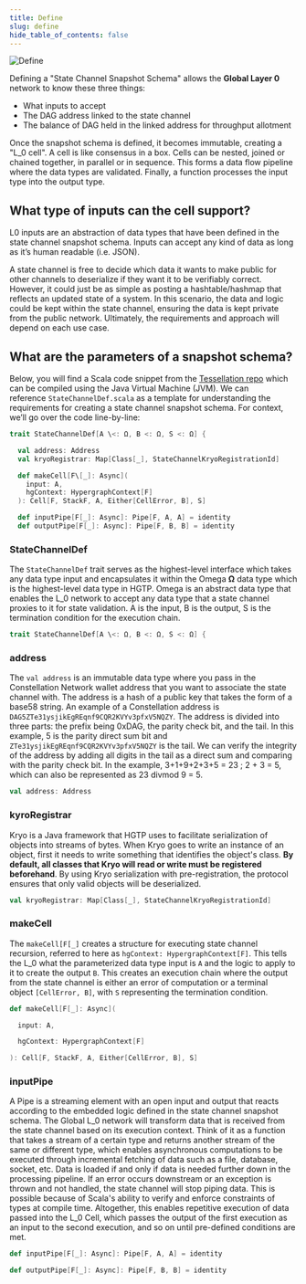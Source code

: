 ```yaml
---
title: Define
slug: define
hide_table_of_contents: false
---
```


![Define](/img/statechannels/dataflow.png)

Defining a "State Channel Snapshot Schema" allows the **Global Layer 0** network to know these three things:

- What inputs to accept
- The DAG address linked to the state channel
- The balance of DAG held in the linked address for throughput allotment

Once the snapshot schema is defined, it becomes immutable, creating a "L_0 cell". A cell is like consensus in a box. Cells can be nested, joined or chained together, in parallel or in sequence. This forms a data flow pipeline where the data types are validated. Finally, a function processes the input type into the output type.

## What type of inputs can the cell support?

L0 inputs are an abstraction of data types that have been defined in the state channel snapshot schema. Inputs can accept any kind of data as long as it’s human readable (i.e. JSON). 

A state channel is free to decide which data it wants to make public for other channels to deserialize if they want it to be verifiably correct. However, it could just be as simple as posting a hashtable/hashmap that reflects an updated state of a system. In this scenario, the data and logic could be kept within the state channel, ensuring the data is kept private from the public network. Ultimately, the requirements and approach will depend on each use case.

## What are the parameters of a snapshot schema?

Below, you will find a Scala code snippet from the [Tessellation repo](https://www.notion.so/https-elk-finance-db740420371a47d89f4422e632f2bf31) which can be compiled using the Java Virtual Machine (JVM). We can reference `StateChannelDef.scala` as a template for understanding the requirements for creating a state channel snapshot schema. For context, we’ll go over the code line-by-line:

```scala
trait StateChannelDef[A \<: Ω, B <: Ω, S <: Ω] {

  val address: Address
  val kryoRegistrar: Map[Class[_], StateChannelKryoRegistrationId]

  def makeCell[F\[_]: Async](
    input: A,
    hgContext: HypergraphContext[F]
  ): Cell[F, StackF, A, Either[CellError, B], S]

  def inputPipe[F[_]: Async]: Pipe[F, A, A] = identity
  def outputPipe[F[_]: Async]: Pipe[F, B, B] = identity
```

### StateChannelDef

The `StateChannelDef` trait serves as the highest-level interface which takes any data type input and encapsulates it within the Omega **Ω** data type which is the highest-level data type in HGTP. Omega is an abstract data type that enables the L_0 network to accept any data type that a state channel proxies to it for state validation. A is the input, B is the output, S is the termination condition for the execution chain.

```scala
trait StateChannelDef[A \<: Ω, B <: Ω, S <: Ω] {
```

### address

The `val address` is an immutable data type where you pass in the Constellation Network wallet address that you want to associate the state channel with. The address is a hash of a public key that takes the form of a base58 string. An example of a Constellation address is `DAG5ZTe31ysjikEgREqnf9CQR2KVYv3pfxV5NQZY`. The address is divided into three parts: the prefix being 0xDAG, the parity check bit, and the tail. In this example, 5 is the parity direct sum bit and `ZTe31ysjikEgREqnf9CQR2KVYv3pfxV5NQZY` is the tail. We can verify the integrity of the address by adding all digits in the tail as a direct sum and comparing with the parity check bit. In the example, 3+1+9+2+3+5 = 23 ; 2 + 3 = 5, which can also be represented as 23 divmod 9 = 5.

```scala
val address: Address
```

### kyroRegistrar

Kryo is a Java framework that HGTP uses to facilitate serialization of objects into streams of bytes. When Kryo goes to write an instance of an object, first it needs to write something that identifies the object's class. **By default, all classes that Kryo will read or write must be registered beforehand**. By using Kryo serialization with pre-registration, the protocol ensures that only valid objects will be deserialized.

```scala
val kryoRegistrar: Map[Class[_], StateChannelKryoRegistrationId]
```

### makeCell

The `makeCell[F[_]` creates a structure for executing state channel recursion, referred to here as `hgContext: HypergraphContext[F]`. This tells the L_0 what the parameterized data type input is `A` and the logic to apply to it to create the output `B`. This creates an execution chain where the output from the state channel is either an error of computation or a terminal object `[CellError, B]`, with `S` representing the termination condition.

```scala
def makeCell[F[_]: Async](

  input: A,

  hgContext: HypergraphContext[F]

): Cell[F, StackF, A, Either[CellError, B], S]
```

### inputPipe

A Pipe is a streaming element with an open input and output that reacts according to the embedded logic defined in the state channel snapshot schema. The Global L_0 network will transform data that is received from the state channel based on its execution context. Think of it as a function that takes a stream of a certain type and returns another stream of the same or different type, which enables asynchronous computations to be executed through incremental fetching of data such as a file, database, socket, etc. Data is loaded if and only if data is needed further down in the processing pipeline. If an error occurs downstream or an exception is thrown and not handled, the state channel will stop piping data. This is possible because of Scala's ability to verify and enforce constraints of types at compile time. Altogether, this enables repetitive execution of data passed into the L_0 Cell, which passes the output of the first execution as an input to the second execution, and so on until pre-defined conditions are met.

```scala
def inputPipe[F[_]: Async]: Pipe[F, A, A] = identity

def outputPipe[F[_]: Async]: Pipe[F, B, B] = identity
```